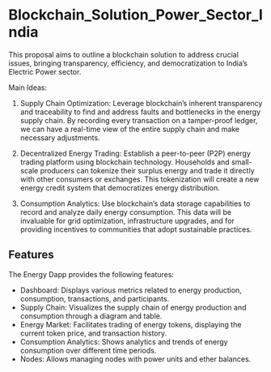 # Blockchain_Solution_Power_Sector_India
This proposal aims to outline a blockchain solution to address crucial issues, bringing transparency, efficiency, and democratization to India’s Electric Power sector.

Main Ideas:
1. Supply Chain Optimization: Leverage blockchain’s inherent transparency and
traceability to find and address faults and bottlenecks in the energy supply chain. By
recording every transaction on a tamper-proof ledger, we can have a real-time view of
the entire supply chain and make necessary adjustments.

2. Decentralized Energy Trading: Establish a peer-to-peer (P2P) energy trading
platform using blockchain technology. Households and small-scale producers can tokenize their surplus energy and trade it directly with other consumers or exchanges.
This tokenization will create a new energy credit system that democratizes energy
distribution.

3. Consumption Analytics: Use blockchain’s data storage capabilities to record and
analyze daily energy consumption. This data will be invaluable for grid optimization, infrastructure upgrades, and for providing incentives to communities that adopt
sustainable practices.

## Features 
The Energy Dapp provides the following features:
- Dashboard: Displays various metrics related to energy production, consumption, transactions, and participants.
- Supply Chain: Visualizes the supply chain of energy production and consumption through a diagram and table.
- Energy Market: Facilitates trading of energy tokens, displaying the current token price, and transaction history.
- Consumption Analytics: Shows analytics and trends of energy consumption over different time periods.
- Nodes: Allows managing nodes with power units and ether balances.
